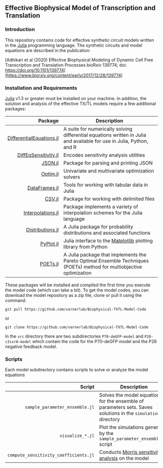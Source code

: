 ## Effective Biophysical Model of Transcription and Translation

### Introduction
This repository contains code for effective synthetic circuit models written in the [Julia](https://www.julialang.org) programming language. The synthetic circuits and model equations are described in the publication:

[Adhikari et al (2020) Effective Biophysical Modeling of Dynamic Cell Free Transcription and Translation Processes
bioRxiv 139774; doi: https://doi.org/10.1101/139774](https://www.biorxiv.org/content/early/2017/12/28/139774)


### Installation and Requirements
[Julia](https://www.julialang.org) v1.3 or greater must be installed on your machine. In addition, the solution and
analysis of the effective TX/TL models require a few additional packages:

Package | Description
---: | ---
[DifferentialEquations.jl](https://github.com/JuliaDiffEq/DifferentialEquations.jl) | A suite for numerically solving differential equations written in Julia and available for use in Julia, Python, and R
[DiffEqSensitivity.jl](https://github.com/JuliaDiffEq/DiffEqSensitivity.jl) | Encodes sensitivity analysis utilities
[JSON.jl](https://github.com/JuliaIO/JSON.jl) | Package for parsing and printing JSON
[Optim.jl](https://github.com/JuliaNLSolvers/Optim.jl) | Univariate and multivariate optimization solvers
[DataFrames.jl](https://github.com/JuliaData/DataFrames.jl) | Tools for working with tabular data in Julia
[CSV.jl](https://github.com/JuliaData/CSV.jl) | Package for working with delimited files
[Interpolations.jl](https://github.com/JuliaMath/Interpolations.jl) | Package implements a variety of interpolation schemes for the Julia language
[Distributions.jl](https://github.com/JuliaStats/Distributions.jl) | A Julia package for probability distributions and associated functions
[PyPlot.jl](https://github.com/JuliaPy/PyPlot.jl) | Julia interface to the [Matplotlib](https://matplotlib.org) plotting library from Python
[POETs.jl](https://github.com/varnerlab/POETs.jl) | A Julia package that implements the Pareto Optimal Ensemble Techniques (POETs) method for multiobjective optimization

These packages will be installed and compiled the first time you execute the model code (which can take a bit).
To get the model codes, you can download the model repository as a zip file, clone or pull it using the command:

	git pull https://github.com/varnerlab/Biophysical-TXTL-Model-Code

or

	git clone https://github.com/varnerlab/Biophysical-TXTL-Model-Code

In the ``src`` directory there are two subdirectories ``P70-deGFP-model`` and ``P28-cIssrA-model`` which contain
the code for the P70-deGFP model and the P28 negative feedback model.

### Scripts
Each model subdirectory contains scripts to solve or analyze the model equations

Script | Description
---: | ---
``sample_parameter_ensemble.jl`` | Solves the model equations for the ensemble of parameters sets. Saves solutions in the ``simulations`` directory
``visualize_*.jl`` | Plot the simulations generated by the ``sample_parameter_ensemble.jl`` script
``compute_sensitivity_coefficients.jl`` | Conducts [Morris sensitivity analysis](https://doi.org/10.2307%2F1269043) on the model
